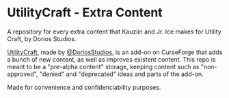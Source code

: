 # UtilityCraft - Extra Content
A repository for every extra content that Kauziin and Jr. Ice makes for Utility Craft, by Dorios Studios.

[UtilityCraft](https://www.curseforge.com/minecraft-bedrock/addons/utilitycraft), made by [@DoriosStudios](https://github.com/DoriosStudios), is an add-on on CurseForge that adds a bunch of new content, as well as improves existent content. This repo is meant to be a "pre-alpha content" storage, keeping content such as "non-approved", "denied" and "deprecated" ideas and parts of the add-on.

Made for convenience and confidenciability purposes.
